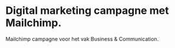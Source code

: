 # Digital marketing campagne met Mailchimp.
Mailchimp campagne voor het vak Business &amp; Communication.
